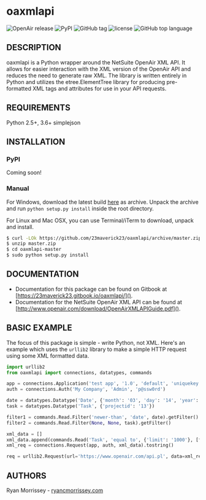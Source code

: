 # oaxmlapi

![OpenAir release](https://img.shields.io/badge/OpenAir%20Release-2018.1-green.svg) ![PyPI](https://img.shields.io/pypi/23maverick23/oaxmlapi.svg) ![GitHub tag](https://img.shields.io/github/tag/23maverick23/oaxmlapi.svg) ![license](https://img.shields.io/github/license/23maverick23/oaxmlapi.svg) ![GitHub top language](https://img.shields.io/github/languages/top/23maverick23/oaxmlapi.svg)

## DESCRIPTION
oaxmlapi is a Python wrapper around the NetSuite OpenAir XML API. It allows for easier interaction with the XML version of the OpenAir API and reduces the need to generate raw XML. The library is written entirely in Python and utilizes the etree.ElementTree library for producing pre-formatted XML tags and attributes for use in your API requests.

## REQUIREMENTS
Python 2.5+, 3.6+
simplejson

## INSTALLATION

### PyPI

Coming soon!

### Manual

For Windows, download the latest build [here](https://github.com/23maverick23/oaxmlapi/archive/master.zip) as archive. Unpack the archive and run `python setup.py install` inside the root directory.

For Linux and Mac OSX, you can use Terminal/iTerm to download, unpack and install.
```bash
$ curl -LOk https://github.com/23maverick23/oaxmlapi/archive/master.zip
$ unzip master.zip
$ cd oaxmlapi-master
$ sudo python setup.py install
```

## DOCUMENTATION

- Documentation for this package can be found on Gitbook at [https://23maverick23.gitbook.io/oaxmlapi/]().
- Documentation for the NetSuite OpenAir XML API can be found at [http://www.openair.com/download/OpenAirXMLAPIGuide.pdf]().

## BASIC EXAMPLE

The focus of this package is simple - write Python, not XML. Here's an example which uses the `urllib2` library to make a simple HTTP request using some XML formatted data.

```python
import urllib2
from oaxmlapi import connections, datatypes, commands

app = connections.Application('test app', '1.0', 'default', 'uniquekey')
auth = connections.Auth('My Company', 'Admin', 'p@ssw0rd')

date = datatypes.Datatype('Date', {'month': '03', 'day': '14', 'year': '2012'})
task = datatypes.Datatype('Task', {'projectid': '13'})

filter1 = commands.Read.Filter('newer-than', 'date', date).getFilter()
filter2 = commands.Read.Filter(None, None, task).getFilter()

xml_data = []
xml_data.append(commands.Read('Task', 'equal to', {'limit': '1000'}, [filter1, filter2], ['id', 'timesheetid']).read())
xml_req = connections.Request(app, auth, xml_data).tostring()

req = urllib2.Request(url='https://www.openair.com/api.pl', data=xml_req)
```

## AUTHORS
Ryan Morrissey - [ryancmorrissey.com](https://ryancmorrissey.com/)
